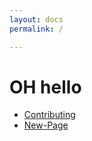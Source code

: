 ```yaml
---
layout: docs
permalink: /

---
```


# OH hello

- [Contributing]({{site.baseurl}}/contributing/)
- [New-Page]({{site.baseurl}}/new-page/)
